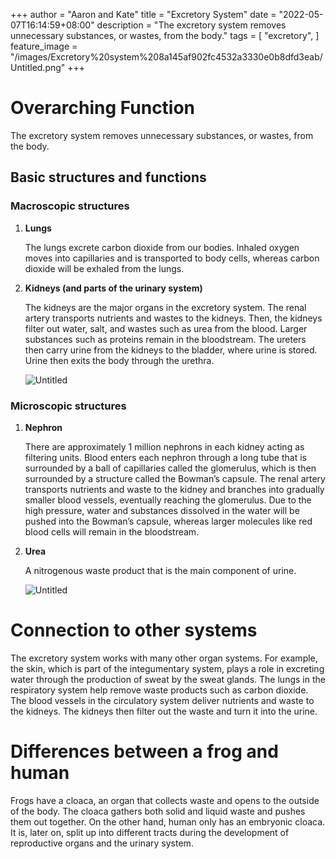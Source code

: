 +++
author = "Aaron and Kate"
title = "Excretory System"
date = "2022-05-07T16:14:59+08:00"
description = "The excretory system removes unnecessary substances, or wastes, from the body."
tags = [
	"excretory",
]
feature_image = "/images/Excretory%20system%208a145af902fc4532a3330e0b8dfd3eab/Untitled.png"
+++


# Overarching Function

The excretory system removes unnecessary substances, or wastes, from the body.

<model-viewer src="https://www.visiblebody.com/hubfs/3d-images/kidney.glb" ios-src="https://www.visiblebody.com/hubfs/3d-images/usdz/kidney.usdz" alt="3D human anatomy model of the kidney. View in augmented reality." style="--progress-bar-color: #1c53a5;" field-of-view="90deg" camera-orbit="45deg 75deg 1.9" align-model="origin origin origin" shadow-intensity="1" experimental-pmrem="" camera-controls="" ar="" auto-rotate="" autoplay=""></model-viewer>


## Basic structures and functions

### Macroscopic structures

1. **Lungs**
    
    The lungs excrete carbon dioxide from our bodies. Inhaled oxygen moves into capillaries and is transported to body cells, whereas carbon dioxide will be exhaled from the lungs.
    
2. **Kidneys (and parts of the urinary system)**
    
    The kidneys are the major organs in the excretory system. The renal artery transports nutrients and wastes to the kidneys. Then, the kidneys filter out water, salt, and wastes such as urea from the blood. Larger substances such as proteins remain in the bloodstream. The ureters then carry urine from the kidneys to the bladder, where urine is stored. Urine then exits the body through the urethra. 
    
    ![Untitled](/images/Excretory%20system%208a145af902fc4532a3330e0b8dfd3eab/Untitled%201.png)
    

### Microscopic structures

1. **Nephron**
    
    There are approximately 1 million nephrons in each kidney acting as filtering units. Blood enters each nephron through a long tube that is surrounded by a ball of capillaries called the glomerulus, which is then surrounded by a structure called the Bowman’s capsule. The renal artery transports nutrients and waste to the kidney and branches into gradually smaller blood vessels, eventually reaching the glomerulus. Due to the high pressure, water and substances dissolved in the water will be pushed into the Bowman’s capsule, whereas larger molecules like red blood cells will remain in the bloodstream.
    
2. **Urea**
    
    A nitrogenous waste product that is the main component of urine.

    ![Untitled](/images/Excretory%20system%208a145af902fc4532a3330e0b8dfd3eab/Untitled%202.png)
    

# **Connection to other systems**

The excretory system works with many other organ systems. For example, the skin, which is part of the integumentary system, plays a role in excreting water through the production of sweat by the sweat glands. The lungs in the respiratory system help remove waste products such as carbon dioxide. The blood vessels in the circulatory system deliver nutrients and waste to the kidneys. The kidneys then filter out the waste and turn it into the urine. 

# **Differences between a frog and human**

Frogs have a cloaca, an organ that collects waste and opens to the outside of the body. The cloaca gathers both solid and liquid waste and pushes them out together. On the other hand, human only has an embryonic cloaca. It is, later on, split up into different tracts during the development of reproductive organs and the urinary system.